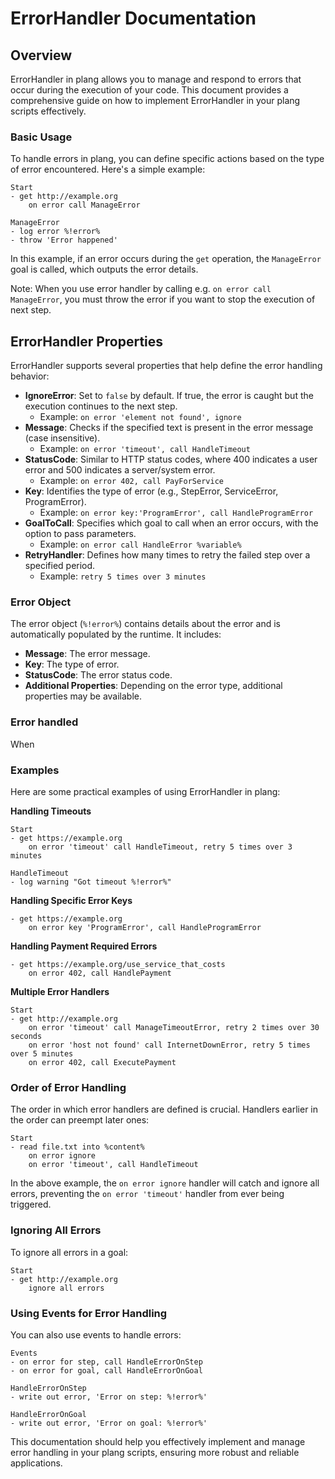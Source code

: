 ﻿# ErrorHandler Documentation

## Overview

ErrorHandler in plang allows you to manage and respond to errors that occur during the execution of your code. This document provides a comprehensive guide on how to implement ErrorHandler in your plang scripts effectively.

### Basic Usage

To handle errors in plang, you can define specific actions based on the type of error encountered. Here's a simple example:

```plang
Start
- get http://example.org
    on error call ManageError

ManageError
- log error %!error%
- throw 'Error happened'
```

In this example, if an error occurs during the `get` operation, the `ManageError` goal is called, which outputs the error details.

Note: When you use error handler by calling e.g. `on error call ManageError`, you must throw the error if you want to stop the execution of next step.

## ErrorHandler Properties

ErrorHandler supports several properties that help define the error handling behavior:

- **IgnoreError**: Set to `false` by default. If true, the error is caught but the execution continues to the next step.
  - Example: `on error 'element not found', ignore`
- **Message**: Checks if the specified text is present in the error message (case insensitive).
  - Example: `on error 'timeout', call HandleTimeout`
- **StatusCode**: Similar to HTTP status codes, where 400 indicates a user error and 500 indicates a server/system error.
  - Example: `on error 402, call PayForService`
- **Key**: Identifies the type of error (e.g., StepError, ServiceError, ProgramError).
  - Example: `on error key:'ProgramError', call HandleProgramError`
- **GoalToCall**: Specifies which goal to call when an error occurs, with the option to pass parameters.
  - Example: `on error call HandleError %variable%`
- **RetryHandler**: Defines how many times to retry the failed step over a specified period.
  - Example: `retry 5 times over 3 minutes`

### Error Object

The error object (`%!error%`) contains details about the error and is automatically populated by the runtime. It includes:

- **Message**: The error message.
- **Key**: The type of error.
- **StatusCode**: The error status code.
- **Additional Properties**: Depending on the error type, additional properties may be available.

### Error handled
When 

### Examples

Here are some practical examples of using ErrorHandler in plang:

**Handling Timeouts**

```plang
Start
- get https://example.org
    on error 'timeout' call HandleTimeout, retry 5 times over 3 minutes

HandleTimeout
- log warning "Got timeout %!error%"
```

**Handling Specific Error Keys**

```plang
- get https://example.org
    on error key 'ProgramError', call HandleProgramError
```

**Handling Payment Required Errors**

```plang
- get https://example.org/use_service_that_costs
    on error 402, call HandlePayment
```

**Multiple Error Handlers**

```plang
Start
- get http://example.org
    on error 'timeout' call ManageTimeoutError, retry 2 times over 30 seconds
    on error 'host not found' call InternetDownError, retry 5 times over 5 minutes
    on error 402, call ExecutePayment
```

### Order of Error Handling

The order in which error handlers are defined is crucial. Handlers earlier in the order can preempt later ones:

```plang
Start
- read file.txt into %content%
    on error ignore
    on error 'timeout', call HandleTimeout
```

In the above example, the `on error ignore` handler will catch and ignore all errors, preventing the `on error 'timeout'` handler from ever being triggered.

### Ignoring All Errors

To ignore all errors in a goal:

```plang
Start
- get http://example.org
    ignore all errors
```

### Using Events for Error Handling

You can also use events to handle errors:

```plang
Events
- on error for step, call HandleErrorOnStep
- on error for goal, call HandleErrorOnGoal

HandleErrorOnStep
- write out error, 'Error on step: %!error%'

HandleErrorOnGoal
- write out error, 'Error on goal: %!error%'
```

This documentation should help you effectively implement and manage error handling in your plang scripts, ensuring more robust and reliable applications.